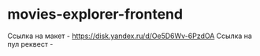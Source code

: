 # movies-explorer-frontend

Ссылка на макет - https://disk.yandex.ru/d/Oe5D6Wv-6PzdOA
Ссылка на пул реквест -
